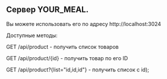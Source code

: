 ## Сервер YOUR_MEAL.


Вы можете использовать его по адресу http://localhost:3024


Доступные методы:

GET /api/product - получить список товаров

GET /api/product/{id} - получить товар по его ID

GET /api/product?{list="id,id,id"} - получить список с id);
